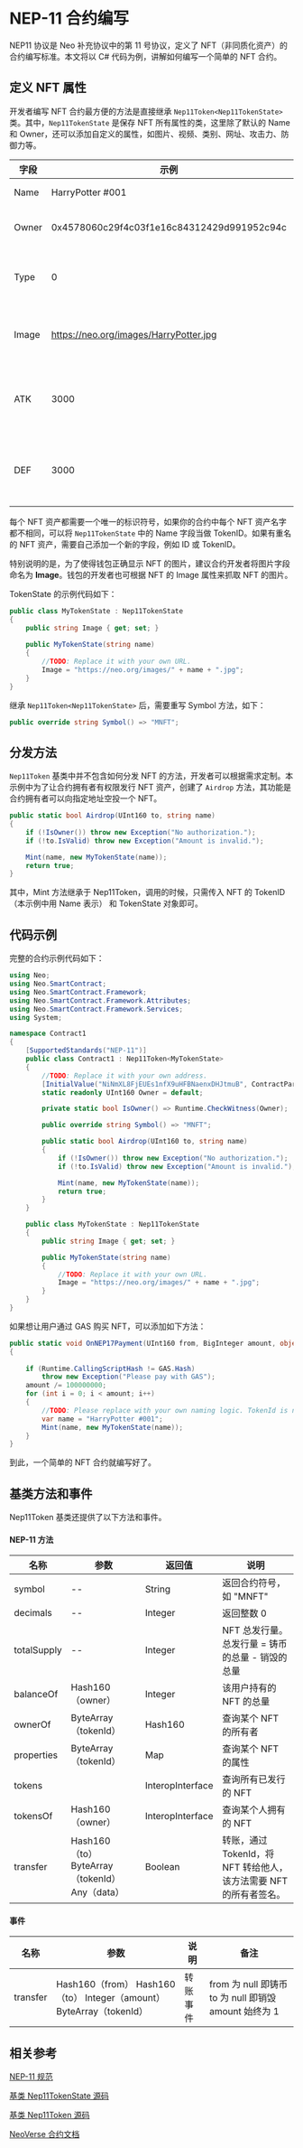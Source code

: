 # NEP-11 合约编写

NEP11 协议是 Neo 补充协议中的第 11 号协议，定义了 NFT（非同质化资产）的合约编写标准。本文将以 C# 代码为例，讲解如何编写一个简单的 NFT 合约。

## 定义 NFT 属性

开发者编写 NFT 合约最方便的方法是直接继承 `Nep11Token<Nep11TokenState>` 类。其中，`Nep11TokenState` 是保存 NFT 所有属性的类，这里除了默认的 Name 和 Owner，还可以添加自定义的属性，如图片、视频、类别、网址、攻击力、防御力等。

| 字段  | 示例                                       | 描述             |
| ----- | ------------------------------------------ | ---------------- |
| Name  | HarryPotter #001                           | NFT 名称         |
| Owner | 0x4578060c29f4c03f1e16c84312429d991952c94c | NFT 拥有者       |
| Type  | 0                                          | 类型（自定义）   |
| Image | https://neo.org/images/HarryPotter.jpg     | 图片（自定义）   |
| ATK   | 3000                                       | 攻击力（自定义） |
| DEF   | 3000                                       | 防御力（自定义） |

每个 NFT 资产都需要一个唯一的标识符号，如果你的合约中每个 NFT 资产名字都不相同，可以将 `Nep11TokenState` 中的 Name 字段当做 TokenID。如果有重名的 NFT 资产，需要自己添加一个新的字段，例如 ID 或 TokenID。

特别说明的是，为了使得钱包正确显示 NFT 的图片，建议合约开发者将图片字段命名为 **Image**。钱包的开发者也可根据 NFT 的 Image 属性来抓取 NFT 的图片。

TokenState 的示例代码如下：

```cs
public class MyTokenState : Nep11TokenState
{
    public string Image { get; set; }
    
    public MyTokenState(string name)
    {
        //TODO: Replace it with your own URL.
        Image = "https://neo.org/images/" + name + ".jpg";
    }
}
```

继承 `Nep11Token<Nep11TokenState>` 后，需要重写 Symbol 方法，如下：

```cs
public override string Symbol() => "MNFT";
```

## 分发方法

`Nep11Token` 基类中并不包含如何分发 NFT 的方法，开发者可以根据需求定制。本示例中为了让合约拥有者有权限发行 NFT 资产，创建了 `Airdrop` 方法，其功能是合约拥有者可以向指定地址空投一个 NFT。

```cs
public static bool Airdrop(UInt160 to, string name)
{
    if (!IsOwner()) throw new Exception("No authorization.");
    if (!to.IsValid) throw new Exception("Amount is invalid.");

    Mint(name, new MyTokenState(name));
    return true;
}
```

其中，Mint 方法继承于 Nep11Token，调用的时候，只需传入 NFT 的 TokenID（本示例中用 Name 表示） 和 TokenState 对象即可。

## 代码示例

完整的合约示例代码如下：

```cs
using Neo;
using Neo.SmartContract;
using Neo.SmartContract.Framework;
using Neo.SmartContract.Framework.Attributes;
using Neo.SmartContract.Framework.Services;
using System;

namespace Contract1
{
    [SupportedStandards("NEP-11")]
    public class Contract1 : Nep11Token<MyTokenState>
    {
        //TODO: Replace it with your own address.
        [InitialValue("NiNmXL8FjEUEs1nfX9uHFBNaenxDHJtmuB", ContractParameterType.Hash160)]
        static readonly UInt160 Owner = default;

        private static bool IsOwner() => Runtime.CheckWitness(Owner);

        public override string Symbol() => "MNFT";

        public static bool Airdrop(UInt160 to, string name)
        {
            if (!IsOwner()) throw new Exception("No authorization.");
            if (!to.IsValid) throw new Exception("Amount is invalid.");

            Mint(name, new MyTokenState(name));
            return true;
        }
    }

    public class MyTokenState : Nep11TokenState
    {
        public string Image { get; set; }

        public MyTokenState(string name)
        {
            //TODO: Replace it with your own URL.
            Image = "https://neo.org/images/" + name + ".jpg";
        }
    }
}

```

如果想让用户通过 GAS 购买 NFT，可以添加如下方法：

```cs
public static void OnNEP17Payment(UInt160 from, BigInteger amount, object _)
{
    
    if (Runtime.CallingScriptHash != GAS.Hash)
        throw new Exception("Please pay with GAS");
    amount /= 100000000;
    for (int i = 0; i < amount; i++)
    {
        //TODO: Please replace with your own naming logic. TokenId is not allowed to be the same
        var name = "HarryPotter #001";
        Mint(name, new MyTokenState(name));
    }
}
```

到此，一个简单的 NFT 合约就编写好了。

## 基类方法和事件

Nep11Token 基类还提供了以下方法和事件。

#### NEP-11 方法

| 名称        | 参数                                           | 返回值           | 说明                                                         |
| ----------- | ---------------------------------------------- | ---------------- | ------------------------------------------------------------ |
| symbol      | --                                             | String           | 返回合约符号，如 "MNFT"                                      |
| decimals    | --                                             | Integer          | 返回整数 0                                                   |
| totalSupply | --                                             | Integer          | NFT 总发行量。总发行量 = 铸币的总量 - 销毁的总量             |
| balanceOf   | Hash160（owner）                               | Integer          | 该用户持有的 NFT 的总量                                      |
| ownerOf     | ByteArray（tokenId）                           | Hash160          | 查询某个 NFT 的所有者                                        |
| properties  | ByteArray（tokenId）                           | Map              | 查询某个 NFT 的属性                                          |
| tokens      |                                                | InteropInterface | 查询所有已发行的 NFT                                         |
| tokensOf    | Hash160（owner）                               | InteropInterface | 查询某个人拥有的 NFT                                         |
| transfer    | Hash160（to） ByteArray（tokenId） Any（data） | Boolean          | 转账，通过 TokenId，将 NFT 转给他人，该方法需要 NFT 的所有者签名。 |

#### 事件

| 名称     | 参数                                                         | 说明     | 备注                                                  |
| -------- | ------------------------------------------------------------ | -------- | ----------------------------------------------------- |
| transfer | Hash160（from） Hash160（to） Integer（amount） ByteArray（tokenId） | 转账事件 | from 为 null 即铸币 to 为 null 即销毁 amount 始终为 1 |

## 相关参考

[NEP-11 规范](https://github.com/neo-project/proposals/blob/master/nep-11.mediawiki)

[基类 Nep11TokenState 源码](https://github.com/neo-project/neo-devpack-dotnet/blob/master/src/Neo.SmartContract.Framework/Nep11TokenState.cs)

[基类 Nep11Token 源码](https://github.com/neo-project/neo-devpack-dotnet/blob/master/src/Neo.SmartContract.Framework/Nep11Token.cs)

[NeoVerse 合约文档](https://github.com/chenzhitong/neoverse-readme)

